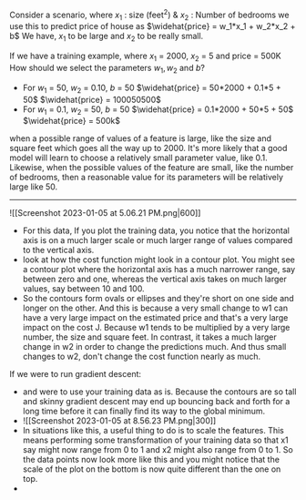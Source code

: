 Consider a scenario, where $x_1$ : size (feet$^2$) & $x_2$ : Number of bedrooms
we use this to predict price of house as
$\widehat{price} = w_1*x_1 + w_2*x_2 + b$
	We have, $x_1$ to be large and $x_2$ to be really small.

If we have a training example, where $x_1$ = 2000, $x_2$ = 5 and price = 500K
How should we select the parameters $w_1, w_2$ and $b$?
-  For $w_1$ = 50, $w_2$ = 0.10, $b$ = 50
	$\widehat{price} = 50*2000 + 0.1*5 + 50$
	$\widehat{price} = 100050500$
-  For $w_1$ = 0.1, $w_2$ = 50, $b$ = 50
	$\widehat{price} = 0.1*2000 + 50*5 + 50$
	$\widehat{price} = 500k$

when a possible range of values of a feature is large, like the size and square feet which goes all the way up to 2000. It's more likely that a good model will learn to choose a relatively small parameter value, like 0.1. Likewise, when the possible values of the feature are small, like the number of bedrooms, then a reasonable value for its parameters will be relatively large like 50.
*** 

![[Screenshot 2023-01-05 at 5.06.21 PM.png|600]]

- For this data, If you plot the training data, you notice that the horizontal axis is on a much larger scale or much larger range of values compared to the vertical axis.
- look at how the cost function might look in a contour plot. You might see a contour plot where the horizontal axis has a much narrower range, say between zero and one, whereas the vertical axis takes on much larger values, say between 10 and 100. 
- So the contours form ovals or ellipses and they're short on one side and longer on the other. And this is because a very small change to w1 can have a very large impact on the estimated price and that's a very large impact on the cost J. Because w1 tends to be multiplied by a very large number, the size and square feet. In contrast, it takes a much larger change in w2 in order to change the predictions much. And thus small changes to w2, don't change the cost function nearly as much. 

If we were to run gradient descent:
- and were to use your training data as is. Because the contours are so tall and skinny gradient descent may end up bouncing back and forth for a long time before it can finally find its way to the global minimum.
- ![[Screenshot 2023-01-05 at 8.56.23 PM.png|300]]
- In situations like this, a useful thing to do is to scale the features. This means performing some transformation of your training data so that x1 say might now range from 0 to 1 and x2 might also range from 0 to 1. So the data points now look more like this and you might notice that the scale of the plot on the bottom is now quite different than the one on top.
- 
